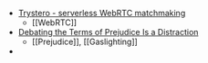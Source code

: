 - [Trystero - serverless WebRTC matchmaking](https://oxism.com/trystero/)
	- [[WebRTC]]
- [Debating the Terms of Prejudice Is a Distraction](https://www.insidehighered.com/opinion/letters/2025/08/27/debating-terms-prejudice-distraction)
	- [[Prejudice]], [[Gaslighting]]
-